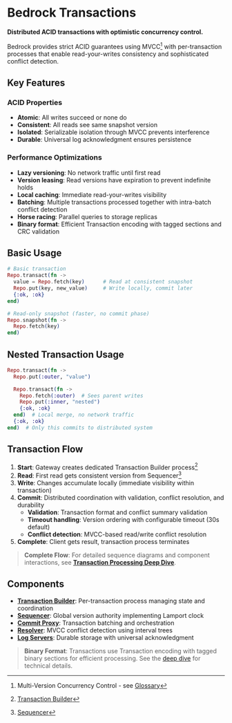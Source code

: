 # Bedrock Transactions

**Distributed ACID transactions with optimistic concurrency control.**

Bedrock provides strict ACID guarantees using MVCC[^1] with per-transaction processes that enable read-your-writes consistency and sophisticated conflict detection.

## Key Features

### ACID Properties

- **Atomic**: All writes succeed or none do
- **Consistent**: All reads see same snapshot version
- **Isolated**: Serializable isolation through MVCC prevents interference  
- **Durable**: Universal log acknowledgment ensures persistence

### Performance Optimizations

- **Lazy versioning**: No network traffic until first read
- **Version leasing**: Read versions have expiration to prevent indefinite holds
- **Local caching**: Immediate read-your-writes visibility
- **Batching**: Multiple transactions processed together with intra-batch conflict detection
- **Horse racing**: Parallel queries to storage replicas
- **Binary format**: Efficient Transaction encoding with tagged sections and CRC validation

## Basic Usage

```elixir
# Basic transaction
Repo.transact(fn ->
  value = Repo.fetch(key)      # Read at consistent snapshot
  Repo.put(key, new_value)     # Write locally, commit later
  {:ok, :ok}
end)

# Read-only snapshot (faster, no commit phase)
Repo.snapshot(fn ->
  Repo.fetch(key)
end)
```

## Nested Transaction Usage

```elixir
Repo.transact(fn ->
  Repo.put(:outer, "value")

  Repo.transact(fn ->
    Repo.fetch(:outer)  # Sees parent writes
    Repo.put(:inner, "nested")
    {:ok, :ok}
  end)  # Local merge, no network traffic
  {:ok, :ok}
end)  # Only this commits to distributed system
```

## Transaction Flow

1. **Start**: Gateway creates dedicated Transaction Builder process[^2]
2. **Read**: First read gets consistent version from Sequencer[^3]  
3. **Write**: Changes accumulate locally (immediate visibility within transaction)
4. **Commit**: Distributed coordination with validation, conflict resolution, and durability
   - **Validation**: Transaction format and conflict summary validation
   - **Timeout handling**: Version ordering with configurable timeout (30s default)
   - **Conflict detection**: MVCC-based read/write conflict resolution
5. **Complete**: Client gets result, transaction process terminates

> **Complete Flow**: For detailed sequence diagrams and component interactions, see **[Transaction Processing Deep Dive](../deep-dives/transactions.md)**.

## Components

- **[Transaction Builder](../deep-dives/architecture/infrastructure/transaction-builder.md)**: Per-transaction process managing state and coordination
- **[Sequencer](../deep-dives/architecture/data-plane/sequencer.md)**: Global version authority implementing Lamport clock
- **[Commit Proxy](../deep-dives/architecture/data-plane/commit-proxy.md)**: Transaction batching and orchestration  
- **[Resolver](../deep-dives/architecture/data-plane/resolver.md)**: MVCC conflict detection using interval trees
- **[Log Servers](../deep-dives/architecture/data-plane/log.md)**: Durable storage with universal acknowledgment

> **Binary Format**: Transactions use Transaction encoding with tagged binary sections for efficient processing. See the [deep dive](../deep-dives/transactions.md#bedrocktransaction-format) for technical details.

[^1]: Multi-Version Concurrency Control - see [Glossary](../glossary.md#multi-version-concurrency-control)  
[^2]: [Transaction Builder](../deep-dives/architecture/infrastructure/transaction-builder.md)  
[^3]: [Sequencer](../deep-dives/architecture/data-plane/sequencer.md)  

